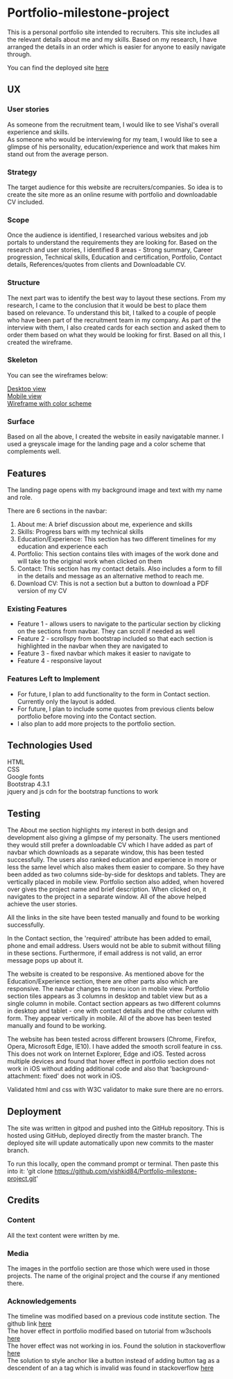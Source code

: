 # Portfolio-milestone-project

This is a personal portfolio site intended to recruiters. This site includes all the relevant details about me and my skills. 
Based on my research, I have arranged the details in an order which is easier for anyone to easily navigate through. 

You can find the deployed site [here](https://vishkid84.github.io/Portfolio-milestone-project/)

## UX

### User stories

As someone from the recruitment team, I would like to see Vishal's overall experience and skills.<br>
As someone who would be interviewing for my team, I would like to see a glimpse of his personality, education/experience and work that makes him stand out from the average person.

### Strategy

The target audience for this website are recruiters/companies. So idea is to create the site more as an online resume with portfolio and downloadable CV included. 

### Scope

Once the audience is identified, I researched various websites and job portals to understand the requirements they are looking for. 
Based on the research and user stories, I identified 8 areas - Strong summary, Career progression, Technical skills, Education and certification, Portfolio, Contact details, References/quotes from clients and Downloadable CV. 

### Structure

The next part was to identify the best way to layout these sections. From my research, I came to the conclusion that it would be best to place them based on relevance.
To understand this bit, I talked to a couple of people who have been part of the recruitment team in my company. 
As part of the interview with them, I also created cards for each section and asked them to order them based on what they would be looking for first. 
Based on all this, I created the wireframe.

### Skeleton

You can see the wireframes below:

[Desktop view](https://github.com/vishkid84/Portfolio-milestone-project/blob/master/assets/wireframes/Desktop%20view.png)<br>
[Mobile view](https://github.com/vishkid84/Portfolio-milestone-project/blob/master/assets/wireframes/Mobile%20view.png)<br>
[Wireframe with color scheme](https://github.com/vishkid84/Portfolio-milestone-project/blob/master/assets/wireframes/wireframe%20with%20colors%20scheme.png)<br>

### Surface

Based on all the above, I created the website in easily navigatable manner. 
I used a greyscale image for the landing page and a color scheme that complements well. 


## Features

The landing page opens with my background image and text with my name and role. 

There are 6 sections in the navbar:
1. About me: A brief discussion about me, experience and skills
2. Skills: Progress bars with my technical skills
3. Education/Experience: This section has two different timelines for my education and experience each
4. Portfolio: This section contains tiles with images of the work done and will take to the original work when clicked on them
5. Contact: This section has my contact details. Also includes a form to fill in the details and message as an alternative method to reach me.  
6. Download CV: This is not a section but a button to download a PDF version of my CV

### Existing Features
- Feature 1 - allows users to navigate to the particular section by clicking on the sections from navbar. They can scroll if needed as well
- Feature 2 - scrollspy from bootstrap included so that each section is highlighted in the navbar when they are navigated to
- Feature 3 - fixed navbar which makes it easier to navigate to 
- Feature 4 - responsive layout

### Features Left to Implement
- For future, I plan to add functionality to the form in Contact section. Currently only the layout is added.
- For future, I plan to include some quotes from previous clients below portfolio before moving into the Contact section.
- I also plan to add more projects to the portfolio section.

## Technologies Used

HTML <br>
CSS <br>
Google fonts <br>
Bootstrap 4.3.1 <br>
jquery and js cdn for the bootstrap functions to work

## Testing

The About me section highlights my interest in both design and development also giving a glimpse of my personaity. 
The users mentioned they would still prefer a downloadable CV which I have added as part of navbar which downloads as a separate window, this has been tested successfully. 
The users also ranked education and experience in more or less the same level which also makes them easier to compare. So they have been added as two columns side-by-side for desktops and tablets. They are vertically placed in mobile view. 
Portfolio section also added, when hovered over gives the project name and brief description. When clicked on, it navigates to the project in a separate window.
All of the above helped achieve the user stories.

All the links in the site have been tested manually and found to be working successfully. 

In the Contact section, the 'required' attribute has been added to email, phone and email address. Users would not be able to submit without filling in these sections.
Furthermore, if email address is not valid, an error message pops up about it.

The website is created to be responsive. As mentioned above for the Education/Experience section, there are other parts also which are responsive. 
The navbar changes to menu icon in mobile view. 
Portfolio section tiles appears as 3 columns in desktop and tablet view but as a single column in mobile. 
Contact section appears as two different columns in desktop and tablet - one with contact details and the other column with form. They appear vertically in mobile. 
All of the above has been tested manually and found to be working. 

The website has been tested across different browsers (Chrome, Firefox, Opera, Microsoft Edge, IE10). I have added the smooth scroll feature in css. 
This does not work on Internet Explorer, Edge and iOS. Tested across multiple devices and found that hover effect in portfolio section does not work in iOS without adding additional code
and also that 'background-attachment: fixed' does not work in iOS.

Validated html and css with W3C validator to make sure there are no errors.

## Deployment

The site was written in gitpod and pushed into the GitHub repository. This is hosted using GitHub, deployed directly from the master branch. 
The deployed site will update automatically upon new commits to the master branch.

To run this locally, open the command prompt or terminal. Then paste this into it: 'git clone https://github.com/vishkid84/Portfolio-milestone-project.git'

## Credits

### Content

All the text content were written by me.

### Media

The images in the portfolio section are those which were used in those projects. The name of the original project and the course if any mentioned there. 

### Acknowledgements

The timeline was modified based on a previous code institute section. The github link [here](https://github.com/Code-Institute-Solutions/resume-miniproject-bootstrap4/tree/master/16-adding-work-history)<br>
The hover effect in portfolio modified based on tutorial from w3schools [here](https://www.w3schools.com/howto/howto_css_image_overlay_slide.asp)<br>
The hover effect was not working in ios. Found the solution in stackoverflow [here](https://stackoverflow.com/questions/18047353/fix-css-hover-on-iphone-ipad-ipod)<br>
The solution to style anchor like a button instead of adding button tag as a descendent of an a tag which is invalid was found in stackoverflow [here](https://stackoverflow.com/questions/6393827/can-i-nest-a-button-element-inside-an-a-using-html5)
